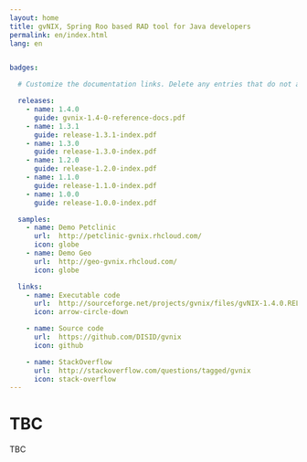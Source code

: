 ```yaml
---
layout: home
title: gvNIX, Spring Roo based RAD tool for Java developers
permalink: en/index.html
lang: en


badges:

  # Customize the documentation links. Delete any entries that do not apply.

  releases:
    - name: 1.4.0
      guide: gvnix-1.4-0-reference-docs.pdf
    - name: 1.3.1
      guide: release-1.3.1-index.pdf
    - name: 1.3.0
      guide: release-1.3.0-index.pdf
    - name: 1.2.0
      guide: release-1.2.0-index.pdf
    - name: 1.1.0
      guide: release-1.1.0-index.pdf
    - name: 1.0.0
      guide: release-1.0.0-index.pdf

  samples:
    - name: Demo Petclinic
      url:  http://petclinic-gvnix.rhcloud.com/
      icon: globe
    - name: Demo Geo
      url:  http://geo-gvnix.rhcloud.com/
      icon: globe

  links:
    - name: Executable code
      url:  http://sourceforge.net/projects/gvnix/files/gvNIX-1.4.0.RELEASE.zip/download
      icon: arrow-circle-down

    - name: Source code
      url:  https://github.com/DISID/gvnix
      icon: github

    - name: StackOverflow
      url:  http://stackoverflow.com/questions/tagged/gvnix
      icon: stack-overflow
---
```


# TBC

TBC
